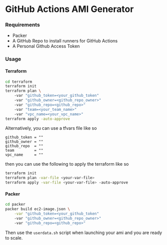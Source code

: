 # GitHub Actions AMI Generator

### Requirements

- Packer
- A GitHub Repo to install runners for GitHub Actions
- A Personal Github Access Token

### Usage

#### Terraform

```bash
cd terraform
terraform init
terraform plan \
    -var "github_token=<your_github_token"
    -var "github_owner=<github_repo_owner>"
    -var "github_repo=<github_repo>"
    -var "team=<your_team_name>"
    -var "vpc_name=<your_vpc_name>"
terraform apply -auto-approve
```

Alternatively, you can use a tfvars file like so

```hcl
github_token = ""
github_owner = ""
github_repo  = ""
team         = ""
vpc_name     = ""
```

then you can use the following to apply the terraform like so

```bash
terraform init
terraform plan -var-file <your-var-file>
terraform apply -var-file <your-var-file> -auto-approve
```

#### Packer

```bash
cd packer
packer build ec2-image.json \
    -var "github_token=<your_github_token"
    -var "github_owner=<github_repo_owner>"
    -var "github_repo=<github_repo>"
```

Then use the `userdata.sh` script when launching your ami and you are ready to scale.
